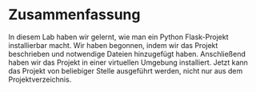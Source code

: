 # Zusammenfassung

In diesem Lab haben wir gelernt, wie man ein Python Flask-Projekt installierbar macht. Wir haben begonnen, indem wir das Projekt beschrieben und notwendige Dateien hinzugefügt haben. Anschließend haben wir das Projekt in einer virtuellen Umgebung installiert. Jetzt kann das Projekt von beliebiger Stelle ausgeführt werden, nicht nur aus dem Projektverzeichnis.
